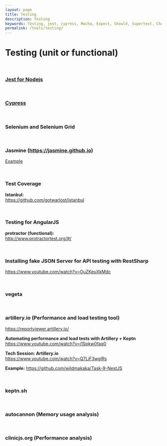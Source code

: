 ```yaml
---
layout: page
title: Testing
description: Testing
keywords: Testing, jest, cypress, Mocha, Expect, Should, Supertest, Chai, Sinon, Karma, Jasmine
permalink: /tools/testing/
---
```


# Testing (unit or functional)

<br/>

### [Jest for Nodejs](/server/nodejs/tools/testing/jest/)

<br/>

### [Cypress](/tools/testing/cypress/)

<br/>

### Selenium and Selenium Grid

<br/>

### Jasmine (https://jasmine.github.io)

[Example](https://github.com/webmakaka/Serverless-Applications-with-Node.js)

<br/>

### Test Coverage

**Istanbul:**  
https://github.com/gotwarlost/istanbul

<br/>

### Testing for AngularJS

**protractor (functional):**  
http://www.protractortest.org/#/

<br/>

### Installing fake JSON Server for API testing with RestSharp

https://www.youtube.com/watch?v=OuZKeuXkMdc

<br/>

### vegeta

<br/>

### artillery.io (Performance and load testing tool)

https://reportviewer.artillery.io/

**Automating performance and load tests with Artillery + Keptn**  
https://www.youtube.com/watch?v=j1Spkw0faq0

**Tech Session: Artillery.io**  
https://www.youtube.com/watch?v=Q7LiF3wgIRs

**Example:**
https://github.com/wildmakaka/Task-9-NestJS

<br/>

### keptn.sh

<br/>

### autocannon (Memory usage analysis)

<br/>

### clinicjs.org (Performance analysis)
